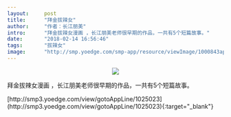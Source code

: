 ```yaml
---
layout:     post
title:      "拜金拔辣女"
author:     "作者：长江朋美"
intro:      "拜金拔辣女漫画 ，长江朋美老师很早期的作品，一共有5个短篇故事。"
date:       "2018-02-14 16:56:46"
tags:       "拔辣女"
image:      "http://smp.yoedge.com/smp-app/resource/viewImage/1000843appline.png"
---
```

<div style="text-align: center">
<p><img src="http://smp.yoedge.com/smp-app/resource/viewImage/1000843appline.png"/></p>
</div>
<p class="post-meta">
<span>拜金拔辣女漫画 ，长江朋美老师很早期的作品，一共有5个短篇故事。</span>
</p>
[http://smp3.yoedge.com/view/gotoAppLine/1025023](http://smp3.yoedge.com/view/gotoAppLine/1025023){:target="_blank"}


